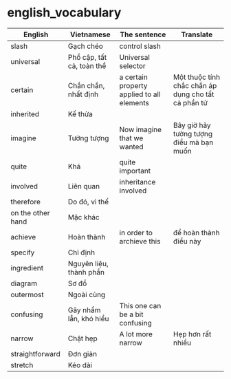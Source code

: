 # english_vocabulary


| English | Vietnamese | The sentence |Translate|
|--|--|--|--|
|slash| Gạch chéo|control slash||
|universal|Phổ cập, tất cả, toàn thể|Universal selector||
|certain|Chắn chắn, nhất định|a certain property applied to all elements|Một thuộc tính chắc chắn áp dụng cho tất cả phần tử|
|inherited|Kế thừa|||
|imagine|Tưởng tượng|Now imagine that we wanted|Bây giờ hãy tưởng tượng điều mà bạn muốn|
|quite|Khá|quite important||
|involved|Liên quan|inheritance involved||
|therefore|Do đó, vì thế|||
|on the other hand|Mặc khác|||
|achieve|Hoàn thành|in order to archieve this|để hoàn thành điều này |
|specify|Chỉ định|||
|ingredient|Nguyên liệu, thành phần|||
|diagram|Sơ đồ|||
|outermost|Ngoài cùng|||
|confusing|Gây nhầm lẫn, khó hiểu|This one can be a bit confusing||
|narrow|Chật hẹp|A lot more narrow|Hẹp hơn rất nhiều|
|straightforward|Đơn giản|||
|stretch|Kéo dài|||
